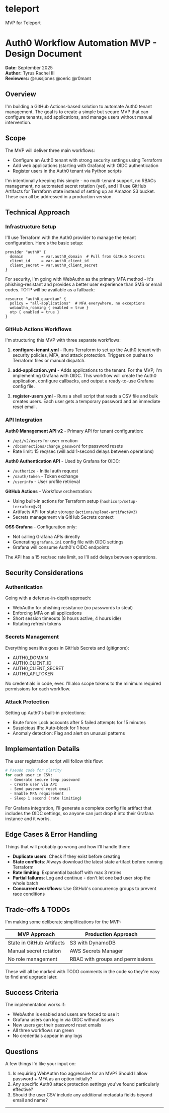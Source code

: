 # teleport
MVP for Teleport
# Auth0 Workflow Automation MVP - Design Document

**Date:** September 2025  
**Author:** Tyrus Rachel III      
**Reviewers:** @russjones @oeric @r0mant  

## Overview

I'm building a GitHub Actions-based solution to automate Auth0 tenant management. The goal is to create a simple but secure MVP that can configure tenants, add applications, and manage users without manual intervention.

## Scope

The MVP will deliver three main workflows:
- Configure an Auth0 tenant with strong security settings using Terraform
- Add web applications (starting with Grafana) with OIDC authentication
- Register users in the Auth0 tenant via Python scripts 

I'm intentionally keeping this simple - no multi-tenant support, no RBACs management, no automated secret rotation (yet), and I'll use GitHub Artifacts for Terraform state instead of setting up an Amazon S3 bucket. These can all be addressed in a production version.

## Technical Approach

### Infrastructure Setup

I'll use Terraform with the Auth0 provider to manage the tenant configuration. Here's the basic setup:

```hcl
provider "auth0" {
  domain        = var.auth0_domain  # Pull from GitHub Secrets
  client_id     = var.auth0_client_id
  client_secret = var.auth0_client_secret
}
```

For security, I'm going with WebAuthn as the primary MFA method - it's phishing-resistant and provides a better user experience than SMS or email codes. TOTP will be available as a fallback:

```hcl
resource "auth0_guardian" {
  policy = "all-applications"  # MFA everywhere, no exceptions
  webauthn_roaming { enabled = true }
  otp { enabled = true }
}
```

### GitHub Actions Workflows

I'm structuring this MVP with three separate workflows:

1. **configure-tenant.yml** - Runs Terraform to set up the Auth0 tenant with security policies, MFA, and attack protection. Triggers on pushes to Terraform files or manual dispatch.

2. **add-application.yml** - Adds applications to the tenant. For the MVP, I'm implementing Grafana with OIDC. This workflow will create the Auth0 application, configure callbacks, and output a ready-to-use Grafana config file.

3. **register-users.yml** - Runs a shell script that reads a CSV file and bulk creates users. Each user gets a temporary password and an immediate reset email.

### API Integration

**Auth0 Management API v2** - Primary API for tenant configuration:
- `/api/v2/users` for user creation
- `/dbconnections/change_password` for password resets
- Rate limit: 15 req/sec (will add 1-second delays between operations)

**Auth0 Authentication API** - Used by Grafana for OIDC:
- `/authorize` - Initial auth request
- `/oauth/token` - Token exchange
- `/userinfo` - User profile retrieval

**GitHub Actions** - Workflow orchestration:
- Using built-in actions for Terraform setup (`hashicorp/setup-terraform@v2`)
- Artifacts API for state storage (`actions/upload-artifact@v3`)
- Secrets management via GitHub Secrets context

**OSS Grafana** - Configuration only:
- Not calling Grafana APIs directly
- Generating `grafana.ini` config file with OIDC settings
- Grafana will consume Auth0's OIDC endpoints

The API has a 15 req/sec rate limit, so I'll add delays between operations. 

## Security Considerations

### Authentication
Going with a defense-in-depth approach:
- WebAuthn for phishing resistance (no passwords to steal)
- Enforcing MFA on all applications
- Short session timeouts (8 hours active, 4 hours idle)
- Rotating refresh tokens

### Secrets Management
Everything sensitive goes in GitHub Secrets and (gitignore):
- AUTH0_DOMAIN
- AUTH0_CLIENT_ID  
- AUTH0_CLIENT_SECRET
- AUTH0_API_TOKEN

No credentials in code, ever. I'll also scope tokens to the minimum required permissions for each workflow.

### Attack Protection
Setting up Auth0's built-in protections:
- Brute force: Lock accounts after 5 failed attempts for 15 minutes
- Suspicious IPs: Auto-block for 1 hour
- Anomaly detection: Flag and alert on unusual patterns

## Implementation Details

The user registration script will follow this flow:
```bash
# Pseudo code for clarity
for each user in CSV:
  - Generate secure temp password
  - Create user via API
  - Send password reset email
  - Enable MFA requirement
  - Sleep 1 second (rate limiting)
```

For Grafana integration, I'll generate a complete config file artifact that includes the OIDC settings, so anyone can just drop it into their Grafana instance and it works.

## Edge Cases & Error Handling

Things that will probably go wrong and how I'll handle them:

- **Duplicate users**: Check if they exist before creating
- **State conflicts**: Always download the latest state artifact before running Terraform
- **Rate limiting**: Exponential backoff with max 3 retries
- **Partial failures**: Log and continue - don't let one bad user stop the whole batch
- **Concurrent workflows**: Use GitHub's concurrency groups to prevent race conditions

## Trade-offs & TODOs

I'm making some deliberate simplifications for the MVP:

| MVP Approach | Production Approach |
|--------------|-------------------|
| State in GitHub Artifacts | S3 with DynamoDB 
| Manual secret rotation | AWS Secrets Manager |
| No role management | RBAC with groups and permissions |

These will all be marked with TODO comments in the code so they're easy to find and upgrade later.

## Success Criteria

The implementation works if:
- WebAuthn is enabled and users are forced to use it
- Grafana users can log in via OIDC without issues
- New users get their password reset emails
- All three workflows run green
- No credentials appear in any logs

## Questions

A few things I'd like your input on:

1. Is requiring WebAuthn too aggressive for an MVP? Should I allow password + MFA as an option initially?
2. Any specific Auth0 attack protection settings you've found particularly effective?
3. Should the user CSV include any additional metadata fields beyond email and name?

---
